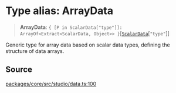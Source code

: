 # Type alias: ArrayData

> **ArrayData**: `{ [P in ScalarData["type"]]: ArrayOf<Extract<ScalarData, Object>> }`\[[`ScalarData`](ScalarData.md)\[`"type"`\]\]

Generic type for array data based on scalar data types, defining the structure
of data arrays.

## Source

[packages/core/src/studio/data.ts:100](https://github.com/VictorS67/encre/blob/42c3bddca4be2d23ad959c1c99381eefbf43789c/packages/core/src/studio/data.ts#L100)
